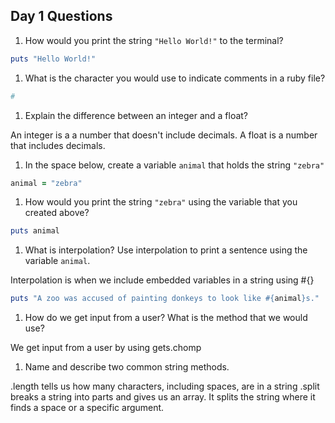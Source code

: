 ## Day 1 Questions

1. How would you print the string `"Hello World!"` to the terminal?

```ruby
puts "Hello World!"
```

1. What is the character you would use to indicate comments in a ruby file?

```ruby
#
```

1. Explain the difference between an integer and a float?

An integer is a a number that doesn't include decimals. A float is a number that includes decimals.

1. In the space below, create a variable `animal` that holds the string `"zebra"`

```ruby
animal = "zebra"
```

1. How would you print the string `"zebra"` using the variable that you created above?

```ruby
puts animal
```

1. What is interpolation? Use interpolation to print a sentence using the variable `animal`.

Interpolation is when we include embedded variables in a string using #{}

```ruby
puts "A zoo was accused of painting donkeys to look like #{animal}s."  
```

1. How do we get input from a user? What is the method that we would use?

We get input from a user by using gets.chomp

1. Name and describe two common string methods.

.length tells us how many characters, including spaces, are in a string
.split breaks a string into parts and gives us an array. It splits the string where it finds a space or a specific argument.
